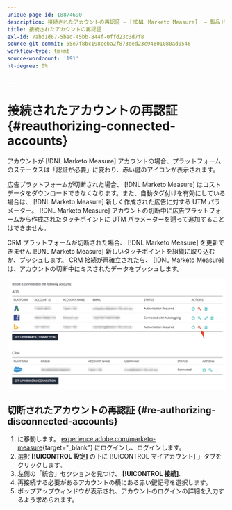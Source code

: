 ```yaml
---
unique-page-id: 18874690
description: 接続されたアカウントの再認証 — [!DNL Marketo Measure]  — 製品ドキュメント
title: 接続されたアカウントの再認証
exl-id: 7abd1d67-5bed-45bb-844f-0ffd23c3d7f8
source-git-commit: 65e7f8bc198ceba2f873ded23c94601080ad0546
workflow-type: tm+mt
source-wordcount: '191'
ht-degree: 0%

---
```


# 接続されたアカウントの再認証 {#reauthorizing-connected-accounts}

アカウントが [!DNL Marketo Measure] アカウントの場合、プラットフォームのステータスは「認証が必要」に変わり、赤い鍵のアイコンが表示されます。

広告プラットフォームが切断された場合、 [!DNL Marketo Measure] はコストデータをダウンロードできなくなります。また、自動タグ付けを有効にしている場合は、 [!DNL Marketo Measure] 新しく作成された広告に対する UTM パラメーター。 [!DNL Marketo Measure] アカウントの切断中に広告プラットフォームから作成されたタッチポイントに UTM パラメーターを遡って追加することはできません。

CRM プラットフォームが切断された場合、 [!DNL Marketo Measure] を更新できません [!DNL Marketo Measure] 新しいタッチポイントを組織に取り込むか、プッシュします。 CRM 接続が再確立されたら、 [!DNL Marketo Measure] は、アカウントの切断中にミスされたデータをプッシュします。

![](assets/1-1.png)

## 切断されたアカウントの再認証 {#re-authorizing-disconnected-accounts}

1. に移動します。 [experience.adobe.com/marketo-measure](https://experience.adobe.com/marketo-measure){target=&quot;_blank&quot;} にログインし、ログインします。
1. 選択 **[!UICONTROL 設定]** の下に [!UICONTROL マイアカウント] 」タブをクリックします。
1. 左側の「統合」セクションを見つけ、 **[!UICONTROL 接続]**.
1. 再接続する必要があるアカウントの横にある赤い鍵記号を選択します。
1. ポップアップウィンドウが表示され、アカウントのログインの詳細を入力するよう求められます。

